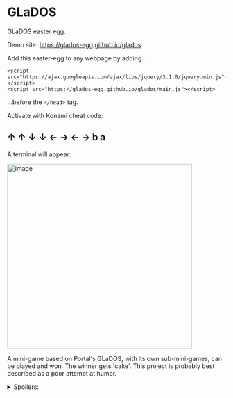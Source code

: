 # GLaDOS
GLaDOS easter egg.

Demo site: https://glados-egg.github.io/glados

Add this easter-egg to any webpage by adding...
```
<script src="https://ajax.googleapis.com/ajax/libs/jquery/3.1.0/jquery.min.js"></script>
<script src="https://glados-egg.github.io/glados/main.js"></script>
```

...before the ```</head>``` tag.

Activate with Konami cheat code:

## ↑ ↑ ↓ ↓ ← → ← → b a


A terminal will appear:

<img width="426" alt="image" src="https://user-images.githubusercontent.com/103392098/162673025-1ef28799-cd83-4afe-96c4-00b4bf345df6.png">

A mini-game based on Portal's GLaDOS, with its own sub-mini-games, can be played and won. The winner gets 'cake'. This project is probably best described as a poor attempt at humor.


<details>
  <summary>Spoilers:</summary>
  
# Spoilers:

Don't cheat and ruin the fun. Yes, the game is winnable and will literally tell you when you've won, and it can be more rewarding when you do it honestly. The chess game can of course be won too. We can all know whenever anyone wins the main game...well, at least if they take the 'cake'. The reason for vagueness and misspellings below is intentional and is meant to block lazy attempts by habitual cheaters to game the game.


## WANT A HINT?

Chess game is just the basic strategy game with simple 'AI' moves. Just for fun whether you win or lose, just like 'help game' says.

GLobal Thermonuclear Warfare game can't be won, just like 'help game' says.

Pacman game was never build, just like 'help game' says.

The 'apply' program will never go past the 2nd step whether you're applying for the first time or resuming a previous application. That's because applicants are no longer accepted after 2009, just like 'credits' says. Its only purpose is to get you to trigger error messages, just like 'credits' says.

While tinkering with GLaDOS, you might notice interesting error messages. If you produce enough errors, one or more error messages might state it actually DOES something. Almost like an error message could have value, just like 'credits' says.

That message leads to the ending where it actually tells you that you've won.

If a slice of cake costs about five, maybe something worth the same amount can be accepted by the winner to exchange for a rewarding slice of cake from their local purveyor of pastries? (Yes, I'm just giving the winner a digitl wallet and its key to take, which is loaded with about five in north-North America, which is the equivalent of you getting your precious cake. Anyone can see if claimed yet, anonymously. You didn't think I would lie to you about the cake, did you? What did GLaDOS tell you?)


## "HOW SHOULD I HAVE KNOWN THIS WITHOUT CHEATING?"

Just by playing the game as intended. The credits and certain error/help messages tell you that you're wasting your time when attempting the application process because it closed quite a few years ago on an interesting date in 2009. It also promises cake to the winner, but GLaDOS occasionally tells you this is a lie. When you win the game, you'll realize the lie was technically correct because software cannot give actual cake to a human, but it's still effectively true because GLaDOS can give a human something they can exchange to purchase actual cake. The 'apply' program is really just an error-message generating exercise to get you to notice something odd about some of the messages everytime you fail. Then again, they're all fairly odd now that GLaDOS is doing mere MS-DOS duties.

If you note the "help" system, it gives you all the commands. You can type 'help chess' and learn it's only a mini-game in GLaDOS just for fun. One of the other games was never built because the programmers quit because they wanted to write more valuable error messages, and another game has no actual winnable outcome (a war games reference ala Matt Broderick).

The error messages eventually (randomly) suggest that you don't know what the error numbers do. Not what they 'mean'; what they 'do'. Errors can actually DO something? So type in those numbers. Wait. You get told you win, but wait a bit longer. You get your all-so-precious piece of icing-covered pastry! Those numbers at the end of the cake are directly related to the date on which application to become an AI participant stopped being processed (an interesting date in real-world history where GLaDOS might have figured out how to approximately provide a slice of 'cake' to a human). That is the date that btcoin began, which is the virtual and anonymous currency you can trade fo other things of value. The obvious string of characters at the very ending is your 'key' to claim your 'cake', which isn't a lie afterall because you seem to be able to buy a nice piece of cake now.


## EVEN MORE SPOILER:

Don't feel bad, this was intentionally made hard. Read the rest of the spoilers above. The date the 'credits' and 'help apply' refer to is jan 3 of 2009 which is the date that bitcoin became a thing. I can't give you a slice of cake through software, but could I give you enough bitcoin to buy a piece of cake? The cake image that displays when you win displays a btcoin wallt address. You can ask a friend who knows how a computer bitcoin works, and they can help you claim that wallt. Those 34 vertical letters starting with a 1 (wallets always start with 1 or 3 and are 25 to 34 chars long) are the address of the coin wallt, and you can see that I depositd about five worth of those coins into that wallet when I made this game. The key to the wallet is obvious when you play the game and win it. Now that you have that 'key' and accepted your winnings, you can afford to buy yourself or a friend a nice piece of cake, eh?


## I JUST WANT TO SEE BEHIND THE MAGIC CURTAIN PLEASE:

When GLaDOs appears, type in anything. An error appears and suggests you use 'help'.
Type in 'help'. A list appears.
One listed option suggests you type 'apply'. Type 'apply'.
Type in anything. An error appears. Keep trying / failing until you see an error message suggesting that the numbers in an error code can also DO something. <em>"..Let's be honest. Neither one of us knows what those numbers do..."</em> There is a 1 in 4 chance of getting that error, and someone playing the game honestly is almost certain to come across that error.
Type in the more valuable error code that the programmers left behind, '4815162342'.
A cake eventually appears. The chars at the end of the cake image are a wallt address containing about five. Its key is shown directly below. I'm intending for you to import that amount into your own and then you'll have enough for buying an actual slice of cake for yourself because you're a winner!



# IF YOU CHEATED AND CLAIMED IT AND FEEL BAD, JUST DEPOSIT BACK AND LEAVE IT BE FOR A TRUE WINNER. NO JUDGEMENT. IT'S ALL ANONYMOUS ANYHOW.
  
</details>